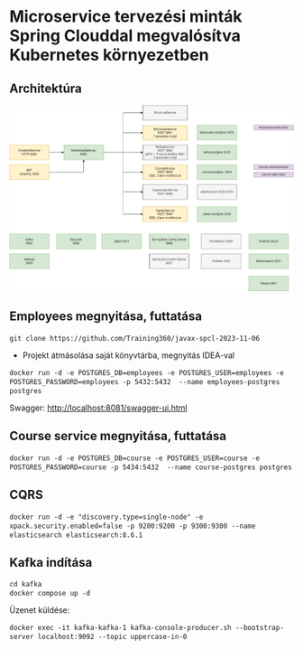 # Microservice tervezési minták Spring Clouddal megvalósítva Kubernetes környezetben 

## Architektúra

![Architektúra](architektura-abra.png)

## Employees megnyitása, futtatása

```shell
git clone https://github.com/Training360/javax-spcl-2023-11-06
```

* Projekt átmásolása saját könyvtárba, megnyitás IDEA-val

```shell
docker run -d -e POSTGRES_DB=employees -e POSTGRES_USER=employees -e POSTGRES_PASSWORD=employees -p 5432:5432  --name employees-postgres postgres
```

Swagger: [http://localhost:8081/swagger-ui.html](http://localhost:8081/swagger-ui.html)

## Course service megnyitása, futtatása

```shell
docker run -d -e POSTGRES_DB=course -e POSTGRES_USER=course -e POSTGRES_PASSWORD=course -p 5434:5432  --name course-postgres postgres
```

## CQRS

```shell
docker run -d -e "discovery.type=single-node" -e xpack.security.enabled=false -p 9200:9200 -p 9300:9300 --name elasticsearch elasticsearch:8.6.1
```

## Kafka indítása

```shell
cd kafka
docker compose up -d
```

Üzenet küldése:

```shell
docker exec -it kafka-kafka-1 kafka-console-producer.sh --bootstrap-server localhost:9092 --topic uppercase-in-0
```